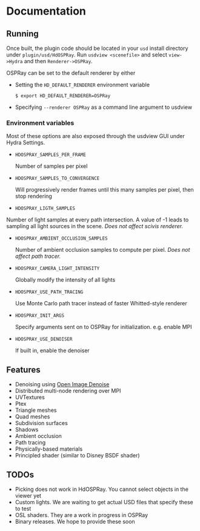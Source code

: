 # Documentation

## Running

Once built, the plugin code should be located in your `usd` install directory under `plugin/usd/HdOSPRay`.
Run `usdview <scenefile>` and select `view->Hydra` and then `Renderer->OSPRay`.

OSPRay can be set to the default renderer by either

- Setting the `HD_DEFAULT_RENDERER` environment variable

    ```
    $ export HD_DEFAULT_RENDERER=OSPRay
    ```

- Specifying `--renderer OSPRay` as a command line argument to usdview


### Environment variables

Most of these options are also exposed through the usdview GUI under
Hydra Settings.


- `HDOSPRAY_SAMPLES_PER_FRAME`

   Number of samples per pixel

- `HDOSPRAY_SAMPLES_TO_CONVERGENCE`

   Will progressively render frames until this many samples per pixel, then stop rendering

-   `HDOSPRAY_LIGTH_SAMPLES`

   Number of light samples at every path intersection. A value of -1 leads to sampling all light
   sources in the scene. *Does not affect scivis renderer.*

- `HDOSPRAY_AMBIENT_OCCLUSION_SAMPLES`

   Number of ambient occlusion samples to compute per pixel.  *Does not affect path tracer.*

- `HDOSPRAY_CAMERA_LIGHT_INTENSITY`

   Globally modify the intensity of all lights

- `HDOSPRAY_USE_PATH_TRACING`

   Use Monte Carlo path tracer instead of faster Whitted-style renderer

- `HDOSPRAY_INIT_ARGS`

   Specify arguments sent on to OSPRay for initialization.  e.g. enable MPI

- `HDOSPRAY_USE_DENOISER`

   If built in, enable the denoiser

## Features

- Denoising using [Open Image Denoise](http://openimagedenoise.org)
- Distributed multi-node rendering over MPI
- UVTextures
- Ptex 
- Triangle meshes
- Quad meshes
- Subdivision surfaces
- Shadows
- Ambient occlusion
- Path tracing
- Physically-based materials
- Principled shader (similar to Disney BSDF shader)

## TODOs

- Picking does not work in HdOSPRay.  You cannot select objects in the viewer yet
- Custom lights.  We are waiting to get actual USD files that specify these to test
- OSL shaders.  They are a work in progress in OSPRay
- Binary releases.  We hope to provide these soon
